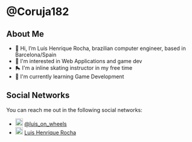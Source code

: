 # @Coruja182

## About Me

- 👋 Hi, I’m Luís Henrique Rocha, brazilian computer engineer, based in Barcelona/Spain
- 👀 I'm interested in Web Applications and game dev
- 🛼 I'm a inline skating instructor in my free time
- 🌱 I'm currently learning Game Development

## Social Networks

You can reach me out in the following social networks:

- <img src="https://upload.wikimedia.org/wikipedia/commons/5/58/Instagram-Icon.png" width="20px"> <a href="https://instagram.com/luis_on_wheels">@luis_on_wheels</a> 
- <img src="https://upload.wikimedia.org/wikipedia/commons/f/f9/Linkedin_Shiny_Icon.svg" width="20px"> <a href="https://www.linkedin.com/in/luishenriquerocha/">Luis Henrique Rocha</a> 

<!---
coruja182/coruja182 is a ✨ special ✨ repository because its `README.md` (this file) appears on your GitHub profile.
You can click the Preview link to take a look at your changes.
--->
